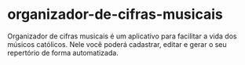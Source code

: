 # organizador-de-cifras-musicais
Organizador de cifras musicais é um aplicativo para facilitar a vida dos músicos católicos. Nele você poderá cadastrar, editar e gerar o seu repertório de forma automatizada.
